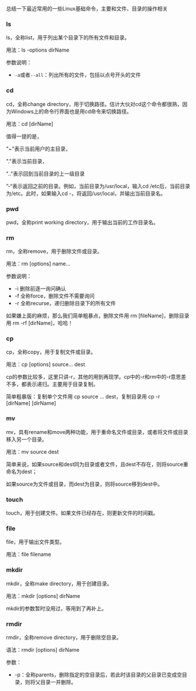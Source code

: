 总结一下最近常用的一些Linux基础命令，主要和文件、目录的操作相关

### ls

ls，全称list，用于列出某个目录下的所有文件和目录。

用法：ls -options dirName

参数说明：

* `-a`或者`--all`：列出所有的文件，包括以点号开头的文件

### cd

cd，全称change directory，用于切换路径。估计大伙对cd这个命令都很熟，因为Windows上的命令行界面也是用cd命令来切换路径。

用法：cd [dirName]

值得一提的是，

"~"表示当前用户的主目录，

"."表示当前目录，

".."表示回到当前目录的上一级目录

”-“表示返回之前的目录。例如，当前目录为/usr/local，输入cd /etc后，当前目录为/etc。此时，如果输入cd -，将返回/usr/local，并输出当前目录名。

### pwd

pwd，全称print working directory，用于输出当前的工作目录名。

### rm

rm，全称remove，用于删除文件或目录。

用法：rm [options] name...

参数说明：

* -i 删除前逐一询问确认
* -f 全称force，删除文件不需要询问
* -r 全称recurse，递归删除目录下的所有文件

如果嫌上面的麻烦，那么我们简单粗暴点，删除文件用 rm [fileName]，删除目录用 rm -rf [dirName]，哈哈！

### cp

cp，全称copy，用于复制文件或目录。

用法：cp [options] source... dest

cp的参数比较多，这里只讲-r，其他的用到再现学。cp中的-r和rm中的-r意思差不多，都表示递归。主要用于目录复制。

简单粗暴版：复制单个文件用 cp source ... dest，复制目录用 cp -r [dirName]&nbsp;[dirName]

### mv

mv，具有rename和move两种功能，用于重命名文件或目录，或者将文件或目录移入另一个目录。

用法：mv source dest

简单来说，如果source和dest同为目录或者文件，且dest不存在，则将source重命名为dest；

如果source为文件或目录，而dest为目录，则将source移到dest中。

### touch

touch，用于创建文件。如果文件已经存在，则更新文件的时间戳。

### file

file，用于输出文件类型。

用法：file filename

### mkdir

mkdir，全称make directory，用于创建目录。

用法：mkdir [options] dirName

mkdir的参数暂时没用过，等用到了再补上。

### rmdir

rmdir，全称remove directory，用于删除空目录。

语法：rmdir [options] dirName

参数：

* -p：全称parents，删除指定的空目录后，若此时该目录的父目录已变成空目录，则将父目录一并删除。

